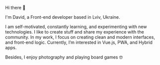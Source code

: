 Hi there 👋

I'm David, a Front-end developer based in Lviv, Ukraine.

I am self-motivated, constantly learning, and experimenting with new technologies. I like to create stuff and share my experience with the community. In my work, I focus on creating clean and modern interfaces, and front-end logic. Currently, I’m interested in Vue.js, PWA, and Hybrid apps.

Besides, I enjoy photography and playing board games 🤓

